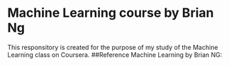 # Machine Learning course by Brian Ng
This responsitory is created for the purpose of my study of the Machine Learning class on Coursera.
##Reference
Machine Learning by Brian NG:[](https://www.coursera.org/learn/machine-learning/home/welcome)
